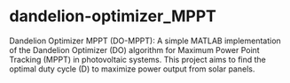 # dandelion-optimizer_MPPT
Dandelion Optimizer MPPT (DO-MPPT): A simple MATLAB implementation of the Dandelion Optimizer (DO) algorithm for Maximum Power Point Tracking (MPPT) in photovoltaic systems. This project aims to find the optimal duty cycle (D) to maximize power output from solar panels.
